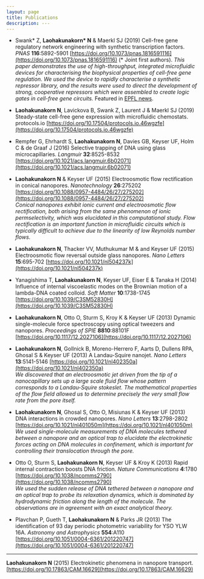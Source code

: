 ```yaml
---
layout: page
title: Publications
description: ---
---
```


* Swank\* Z, **Laohakunakorn\* N** & Maerkl SJ (2019) Cell-free gene regulatory network engineering with synthetic transcription factors. *PNAS* **116**:5892-5901 [https://doi.org/10.1073/pnas.1816591116](https://doi.org/10.1073/pnas.1816591116) (\* Joint first authors).
*This paper demonstrates the use of high-throughput, integrated microfluidic devices for characterising the biophysical properties of cell-free gene regulation. We used the device to rapidly characterise a synthetic repressor library, and the results were used to direct the development of strong, cooperative repressors which were assembled to create logic gates in cell-free gene circuits.* Featured in [EPFL news](https://actu.epfl.ch/news/engineering-cellular-function-without-living-cel-3/).

* **Laohakunakorn N**, Lavickova B, Swank Z, Laurent J & Maerkl SJ (2019) Steady-state cell-free gene expression with microfluidic chemostats. protocols.io [https://doi.org/10.17504/protocols.io.46wgzfe](https://doi.org/10.17504/protocols.io.46wgzfe)

* Rempfer G, Ehrhardt S, **Laohakunakorn N**, Davies GB, Keyser UF, Holm C & de Graaf J (2016) Selective trapping of DNA using glass microcapillaries. *Langmuir* **32**:8525-8532 [https://doi.org/10.1021/acs.langmuir.6b02071](https://doi.org/10.1021/acs.langmuir.6b02071)

* **Laohakunakorn N** & Keyser UF (2015) Electroosmotic flow rectification in conical nanopores. *Nanotechnology* **26**:275202 [https://doi.org/10.1088/0957-4484/26/27/275202](https://doi.org/10.1088/0957-4484/26/27/275202)   
*Conical nanopores exhibit ionic current and electroosmotic flow rectification, both arising from the same phenomenon of ionic permselectivity, which was elucidated in this computational study. Flow rectification is an important function in microfluidic circuits which is typically difficult to achieve due to the linearity of low Reynolds number flows.*

* **Laohakunakorn N**, Thacker VV, Muthukumar M & and Keyser UF (2015) Electroosmotic flow reversal outside glass nanopores. *Nano Letters* **15**:695-702 [https://doi.org/10.1021/nl504237k](https://doi.org/10.1021/nl504237k)

* Yanagishima T, **Laohakunakorn N**, Keyser UF, Eiser E & Tanaka H (2014) Influence of internal viscoelastic modes on the Brownian motion of a lambda-DNA coated colloid. *Soft Matter* **10**:1738-1745 [https://doi.org/10.1039/C3SM52830H](https://doi.org/10.1039/C3SM52830H)

* **Laohakunakorn N**, Otto O, Sturm S, Kroy K & Keyser UF (2013) Dynamic single-molecule force spectroscopy using optical tweezers and nanopores. *Proceedings of SPIE* **8810**:88101F [https://doi.org/10.1117/12.2027106](https://doi.org/10.1117/12.2027106)

* **Laohakunakorn N**, Gollnick B, Moreno-Herrero F, Aarts D, Dullens RPA, Ghosal S & Keyser UF (2013) A Landau-Squire nanojet. *Nano Letters* **13**:5141-5146 [https://doi.org/10.1021/nl402350a](https://doi.org/10.1021/nl402350a)     
*We discovered that an electroosmotic jet driven from the tip of a nanocapillary sets up a large scale fluid flow whose pattern corresponds to a Landau-Squire stokeslet. The mathematical properties of the flow field allowed us to determine precisely the very small flow rate from the pore itself.*

* **Laohakunakorn N**, Ghosal S, Otto O, Misiunas K & Keyser UF (2013) DNA interactions in crowded nanopores. *Nano Letters* **13**:2798-2802 [https://doi.org/10.1021/nl401050m](https://doi.org/10.1021/nl401050m)    
*We used single-molecule measurements of DNA molecules tethered between a nanopore and an optical trap to elucidate the electrokinetic forces acting on DNA molecules in confinement, which is important for controlling their translocation through the pore.*

* Otto O, Sturm S, **Laohakunakorn N**, Keyser UF & Kroy K (2013) Rapid internal contraction boosts DNA friction. *Nature Communications* **4**:1780 [https://doi.org/10.1038/ncomms2790](https://doi.org/10.1038/ncomms2790)    
*We used the sudden release of DNA tethered between a nanopore and an optical trap to probe its relaxation dynamics, which is dominated by hydrodynamic friction along the length of the molecule. The observations are in agreement with an exact analytical theory.*

* Plavchan P, Gueth T, **Laohakunakorn N** & Parks JR (2013) The identification of 93 day periodic photometric variability for YSO YLW 16A. *Astronomy and Astrophysics* **554**:A110 [https://doi.org/10.1051/0004-6361/201220747](https://doi.org/10.1051/0004-6361/201220747)

---

**Laohakunakorn N** (2015) Electrokinetic phenomena in nanopore transport. [https://doi.org/10.17863/CAM.16629](https://doi.org/10.17863/CAM.16629)
